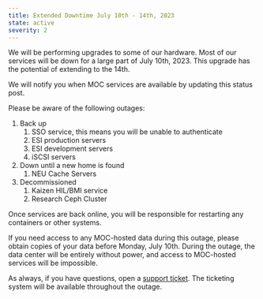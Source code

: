 ```yaml
---
title: Extended Downtime July 10th - 14th, 2023
state: active
severity: 2
---
```


We will be performing upgrades to some of our hardware. Most of our
services will be down for a large part of July 10th, 2023. This upgrade
has the potential of extending to the 14th.

We will notify you when MOC services are available by updating this
status post.

Please be aware of the following outages:

1. Back up
   1. SSO service, this means you will be unable to authenticate
   2. ESI production servers
   3. ESI development servers
   4. iSCSI servers
2. Down until a new home is found
   1. NEU Cache Servers
3. Decommissioned
   1. Kaizen HIL/BMI service
   2. Research Ceph Cluster

Once services are back online, you will be responsible for restarting
any containers or other systems.

If you need access to any MOC-hosted data during this outage, please
obtain copies of your data before Monday, July 10th. During the outage,
the data center will be entirely without power, and access to MOC-hosted
services will be impossible.

As always, if you have questions, open a [support ticket][ticket].
The ticketing system will be available throughout the outage.

[ticket]: https://support.massopen.cloud

